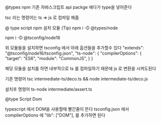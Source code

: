 @types npm 기존 자바스크립트 api packge 에다가 type을 넣어준다

tsc 라는 명령어는 ts => js 로 컴파일 해줌


@ type script npm 설치 모듈 (Tip)
npm i -D @types/node

npm i -D @tsconfig/node16

위 모듈들을 설치하면 tsconfig 에서 아래 옵션들을 추가할수 있다
"extends": "@tsconfig/node16/tsconfig.json",
"ts-node": {
"compilerOptions": {
"target": "ES6",
"module": "CommonJS",
}
}

해당 모듈을 설치를 하면 내부적으로 ts 를 컴파일하기 때문에 js 로 변환을 시켜도된다

기존 명령어 tsc intermediate-ts/deco.ts && node intermediate-ts/deco.js

설치후 명령어 ts-node intermediate/assert.ts


@type Script Dom 

typescript 에서 DOM을 사용할때 빨간줄이 뜬다 
tsconfig.json 에서 compilerOptions 에       "lib": ["DOM"], 를 추가하면 된다